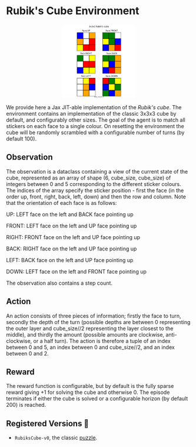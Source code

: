 # Rubik's Cube Environment

<p align="center">
        <img src="../env_img/rubiks_cube.png" height="200"/>
</p>

We provide here a Jax JIT-able implementation of the _Rubik's cube_. The environment contains an implementation of the classic 3x3x3 cube by default, and configurably other sizes. The goal of the agent is to match all stickers on each face to a single colour. On resetting the environment the cube will be randomly scrambled with a configurable number of turns (by default 100).

## Observation
The observation is a dataclass containing a view of the current state of the cube, represented as an array of shape (6, cube_size, cube_size) of integers between 0 and 5 corresponding to the different sticker colours. The indices of the array specify the sticker position - first the face (in the order up, front, right, back, left, down) and then the row and column. Note that the orientation of each face is as follows:

UP: LEFT face on the left and BACK face pointing up

FRONT: LEFT face on the left and UP face pointing up

RIGHT: FRONT face on the left and UP face pointing up

BACK: RIGHT face on the left and UP face pointing up

LEFT: BACK face on the left and UP face pointing up

DOWN: LEFT face on the left and FRONT face pointing up

The observation also contains a step count.

## Action
An action consists of three pieces of information; firstly the face to turn, secondly the depth of the turn (possible depths are between 0 representing the outer layer and cube_size//2 representing the layer closest to the middle), and thirdly the amount (possible amounts are clockwise, anti-clockwise, or a half turn). The action is therefore a tuple of an index between 0 and 5, an index between 0 and cube_size//2, and an index between 0 and 2.

## Reward
The reward function is configurable, but by default is the fully sparse reward giving +1 for solving the cube and otherwise 0. The episode terminates if either the cube is solved or a configurable horizon (by default 200) is reached.

## Registered Versions 📖
- `RubiksCube-v0`, the classic [puzzle](https://en.wikipedia.org/wiki/Rubik%27s_Cube).
